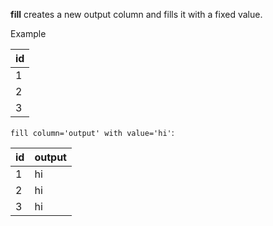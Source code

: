 **fill** creates a new output column and fills it with a fixed value.

Example

| id  |
| --- |
| 1   |
| 2   |
| 3   |

`fill column='output' with value='hi'`:

| id  | output |
| --- | ------ |
| 1   | hi     |
| 2   | hi     |
| 3   | hi     |
